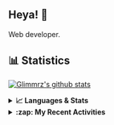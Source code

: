 ## Heya! 👋

Web developer.

## 📊 Statistics

[![Glimmrz's github stats](https://github-readme-stats.vercel.app/api?username=glimmrz&theme=dark&count_private=true)](https://github.com/anuraghazra/github-readme-stats)

<details>
  <summary><strong>📈 Languages & Stats</strong></summary>
  <img src="https://github-readme-stats.vercel.app/api?username=bunningss&show_icons=true&theme=dark&hide_border=true"
       alt="Tayef's GitHub stats" />
  <img src="https://github-readme-stats.vercel.app/api/top-langs/?username=bunningss&show_icons=true&theme=dark&hide_border=true&layout=compact&langs_count=10"
       alt="Tayef's Top GitHub Languages" />
</details>

<details>
<summary><strong> :zap: My Recent Activities </strong></summary>

<!-- ACTIVITY-LIST:START -->
- [glimmrz pushed to gb in glimmrz/ueni_clone](https://github.com/glimmrz/ueni_clone/compare/73a7cfed02...7bf61347dc)
- [glimmrz pushed to gb in glimmrz/ueni_clone](https://github.com/glimmrz/ueni_clone/compare/4650c346ac...73a7cfed02)
- [glimmrz pushed to gb in glimmrz/ueni_clone](https://github.com/glimmrz/ueni_clone/compare/0a20c86047...4650c346ac)
- [glimmrz pushed to gb in glimmrz/ueni_clone](https://github.com/glimmrz/ueni_clone/compare/e1355f882a...0a20c86047)
- [glimmrz pushed to gb in glimmrz/ueni_clone](https://github.com/glimmrz/ueni_clone/compare/e99a96e4b5...e1355f882a)
<!-- ACTIVITY-LIST:END -->

</details>
